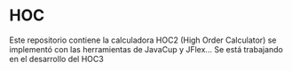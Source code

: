 # HOC
Este repositorio contiene la calculadora HOC2 (High Order Calculator) se implementó con las herramientas de JavaCup y JFlex... Se está trabajando en el desarrollo del HOC3  
